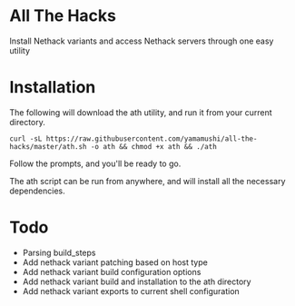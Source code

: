 
# All The Hacks
Install Nethack variants and access Nethack servers through one easy utility

# Installation 

The following will download the ath utility, and run it from your current directory.

`curl -sL https://raw.githubusercontent.com/yamamushi/all-the-hacks/master/ath.sh -o ath && chmod +x ath && ./ath`

Follow the prompts, and you'll be ready to go.

The ath script can be run from anywhere, and will install all the necessary dependencies.

# Todo 

* Parsing build_steps 
* Add nethack variant patching based on host type
* Add nethack variant build configuration options
* Add nethack variant build and installation to the ath directory
* Add nethack variant exports to current shell configuration
